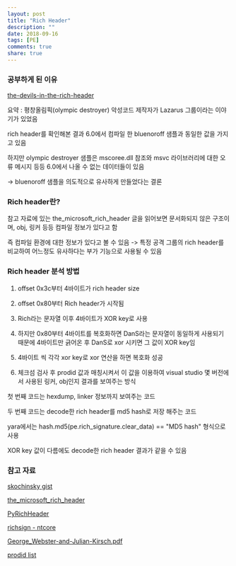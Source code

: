 ```yaml
---
layout: post
title: "Rich Header"
description: ""
date: 2018-09-16
tags: [PE]
comments: true
share: true
---
```



### 공부하게 된 이유
<a href="https://securelist.com/the-devils-in-the-rich-header/84348/">the-devils-in-the-rich-header</a>

요약 : 평창올림픽(olympic destroyer) 악성코드 제작자가 Lazarus 그룹이라는 이야기가 있었음

rich header를 확인해본 결과 6.0에서 컴파일 한 bluenoroff 샘플과 동일한 값을 가지고 있음

하지만 olympic destroyer 샘플은 mscoree.dll 참조와 msvc 라이브러리에 대한 오류 메시지 등등 6.0에서 나올 수 없는 데이터들이 있음

-> bluenoroff 샘플을 의도적으로 유사하게 만들었다는 결론


### Rich header란?

참고 자료에 있는 the_microsoft_rich_header 글을 읽어보면 문서화되지 않은 구조이며, obj, 링커 등등 컴파일 정보가 있다고 함

즉 컴파일 환경에 대한 정보가 있다고 볼 수 있음 -> 특정 공격 그룹의 rich header를 비교하여 어느정도 유사하다는 부가 기능으로 사용될 수 있음

### Rich header 분석 방법

1. offset 0x3c부터 4바이트가 rich header size

2. offset 0x80부터 Rich header가 시작됨

3. Rich라는 문자열 이후 4바이트가 XOR key로 사용

4. 하지만 0x80부터 4바이트를 복호화하면 DanS라는 문자열이 동일하게 사용되기 때문에 4바이트만 긁어온 후 DanS로 xor 시키면 그 값이 XOR key임

5. 4바이트 씩 각각 xor key로 xor 연산을 하면 복호화 성공

6. 체크섬 검사 후 prodid 값과 매칭시켜서 이 값을 이용하여 visual studio 몇 버전에서 사용된 링커, obj인지 결과를 보여주는 방식

첫 번째 코드는 hexdump, linker 정보까지 보여주는 코드

두 번째 코드는 decode한 rich header를 md5 hash로 저장 해주는 코드

yara에서는 hash.md5(pe.rich_signature.clear_data) == "MD5 hash" 형식으로 사용

XOR key 값이 다름에도 decode한 rich header 결과가 같을 수 있음

<script src="https://gist.github.com/hy00un/a5a601b5bdae1504b4434f5ea7076f3f.js"></script>

### 참고 자료

<a href="https://gist.github.com/skochinsky/07c8e95e33d9429d81a75622b5d24c8b">skochinsky gist</a>

<a href="http://bytepointer.com/articles/the_microsoft_rich_header.htm">the_microsoft_rich_header</a>

<a href="https://github.com/CIRCL/PyRichHeader">PyRichHeader</a>

<a href="https://ntcore.com/files/richsign.htm">richsign - ntcore</a>

<a href="https://infocon.hackingand.coffee/Hacktivity/Hacktivity%202016/Presentations/George_Webster-and-Julian-Kirsch.pdf">George_Webster-and-Julian-Kirsch.pdf</a>

<a href="https://github.com/dishather/richprint/blob/master/comp_id.txt">prodid list</a>